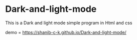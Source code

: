 # Dark-and-light-mode

This is a Dark and light mode simple program in Html and css 

demo = https://shanib-c-k.github.io/Dark-and-light-mode/
